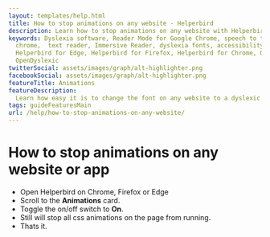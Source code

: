 ```yaml
---
layout: templates/help.html
title: How to stop animations on any website - Helperbird
description: Learn how to stop animations on any website with Helperbird.
keywords: Dyslexia software, Reader Mode for Google Chrome, speech to text for chrome, Text to speech for
  chrome,  text reader, Immersive Reader, dyslexia fonts, accessibility software, dyslexia software,
  Helperbird for Edge, Helperbird for Firefox, Helperbird for Chrome, Opendyslexic for Chrome,
  OpenDyslexic
twitterSocial: assets/images/graph/alt-highlighter.png
facebookSocial: assets/images/graph/alt-highlighter.png
featureTitle: Animations
featureDescription:
  Learn how easy it is to change the font on any website to a dyslexic font with Helperbird.
tags: guideFeaturesMain
url: /help/how-to-stop-animations-on-any-website/
---
```


# How to stop animations on any website or app

- Open Helperbird on Chrome, Firefox or Edge
- Scroll to the **Animations** card.
- Toggle the on/off switch to **On**.
- Still will stop all css animations on the page from running.
- Thats it.
